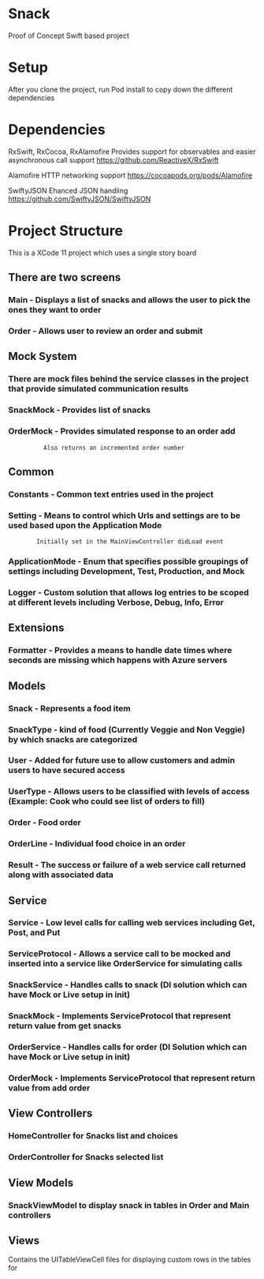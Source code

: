 # Snack
Proof of Concept Swift based project

# Setup

After you clone the project, run Pod install to copy down the different dependencies

# Dependencies

RxSwift, RxCocoa, RxAlamofire
  Provides support for observables and easier asynchronous call support
  https://github.com/ReactiveX/RxSwift

Alamofire
  HTTP networking support
  https://cocoapods.org/pods/Alamofire

SwiftyJSON
  Ehanced JSON handling 
  https://github.com/SwiftyJSON/SwiftyJSON
  
# Project Structure
This is a XCode 11 project which uses a single story board 

## There are two screens
  ### Main - Displays a list of snacks and allows the user to pick the ones they want to order
  ### Order - Allows user to review an order and submit
  
 ## Mock System
  ### There are mock files behind the service classes in the project that provide simulated communication results
  
  ### SnackMock - Provides list of snacks
  ### OrderMock - Provides simulated response to an order add
              Also returns an incremented order number
## Common
  ###  Constants - Common text entries used in the project
  ### Setting - Means to control which Urls and settings are to be used based upon the Application Mode
            Initially set in the MainViewController didLoad event
  ### ApplicationMode - Enum that specifies possible groupings of settings including Development, Test, Production, and Mock
  ### Logger - Custom solution that allows log entries to be scoped at different levels including Verbose, Debug, Info, Error
  
## Extensions
  ### Formatter - Provides a means to handle date times where seconds are missing which happens with Azure servers
  
## Models
  ### Snack - Represents a food item
  ### SnackType - kind of food (Currently Veggie and Non Veggie) by which snacks are categorized
  ### User - Added for future use to allow customers and admin users to have secured access
  ### UserType - Allows users to be classified with levels of access (Example: Cook who could see list of orders to fill)
  ### Order - Food order
  ### OrderLine - Individual food choice in an order
  ### Result - The success or failure of a web service call returned along with associated data
  
## Service
  ### Service - Low level calls for calling web services including Get, Post, and Put
  ### ServiceProtocol - Allows a service call to be mocked and inserted into a service like OrderService for simulating calls
  ### SnackService - Handles calls to snack (DI solution which can have Mock or Live setup in init)
  ### SnackMock - Implements ServiceProtocol that represent return value from get snacks
  ### OrderService - Handles calls for order (DI Solution which can have Mock or Live setup in init)
  ### OrderMock - Implements ServiceProtocol that represent return value from add order
  
## View Controllers
  ### HomeController for Snacks list and choices
  ### OrderController for Snacks selected list
  
## View Models
  ### SnackViewModel to display snack in tables in Order and Main controllers
  
## Views
  Contains the UITableViewCell files for displaying custom rows in the tables for 
  
